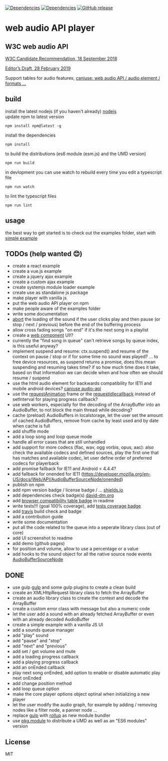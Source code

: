 [![Dependencies](https://david-dm.org/chrisweb/web-audio-api-player/status.svg)](https://david-dm.org/chrisweb/web-audio-api-player)
[![Dependencies](https://david-dm.org/chrisweb/web-audio-api-player/dev-status.png)](https://david-dm.org/chrisweb/web-audio-api-player)
[![GitHub release](https://img.shields.io/github/release/chrisweb/web-audio-api-player.svg)](https://github.com/chrisweb/web-audio-api-player/releases)

# web audio API player

## W3C web audio API

[W3C Candidate Recommendation, 18 September 2018](https://www.w3.org/TR/webaudio/)  

[Editor’s Draft, 28 February 2019](https://webaudio.github.io/web-audio-api/)  

Support tables for audio features, [caniuse: web audio API / audio element / formats ...](https://caniuse.com/#search=audio)  

## build

install the latest nodejs (if you haven't already) [nodejs](https://nodejs.org)  
update npm to latest version

`npm install npm@latest -g`

install the dependencies

`npm install`

to build the distributions (es6 module (esm.js) and the UMD version)

`npm run build`

in devlopment you can use watch to rebuild every time you edit a typescript file

`npm run watch`

to lint the typescript files

`npm run lint`

## usage

the best way to get started is to check out the examples folder, start with [simple example](examples/simple-player)  

## TODOs (help wanted 😊)

* create a react example
* create a vue.js example
* create a jquery ajax example
* create a custom ajax example
* create systemjs module loader example
* create use as standalone js package
* make player with vanilla js
* put the web audio API player on npm
* make people aware of the examples folder
* write some documentation
* [abort](https://developer.mozilla.org/en-US/docs/Web/API/XMLHttpRequest/abort) the loading of the sound if the user clicks play and then pause (or stop / next / previous) before the end of the buffering process 
* allow cross fading songs "on end" if it's the next song in a playlist
* create a [web component](http://www.w3.org/TR/components-intro/) UI!?
* currently the "find song in queue" can't retrieve songs by queue index, is this useful anyway?
* implement suspend and resume: ctx.suspend() and resume of the context on pause / stop or if for some time no sound was played? ... to free device resources, as suspend returns a promise, does this mean suspending and resuming takes time? if so how much time does it take, based on that information we can decide when and how often we should resume / suspend
* use the html audio element for backwards compatibility for IE11 and mobile android devices? [caniuse audio-api](http://caniuse.com/#feat=audio-api)
* use the [requestAnimation](https://developer.mozilla.org/en-US/docs/Web/API/window/requestAnimationFrame) frame or the [requestidlecallback](https://developer.mozilla.org/en-US/docs/Web/API/Window/requestIdleCallback) instead of setInterval for playing progress callback?
* use web workers, especially for the decoding of the ArrayBuffer into an AudioBuffer, to not block the main thread while decoding?
* cache (preload) AudioBuffers in localstorage, let the user set the amount of cached AudioBuffers, remove from cache by least used and by date when cache is full
* add shuffle mode
* add a loop song and loop queue mode
* handle all error cases that are still unhandled
* add support for more codecs (flac, wav, ogg vorbis, opus, aac): also check the available codecs and defined sources, play the first one that has matches and available codec, let user define order of preferred codecs for playerback
* add promise fallback for IE11 and Android < 4.4.4?
* add fallback for onended for IE11 (https://developer.mozilla.org/en-US/docs/Web/API/AudioBufferSourceNode/onended)
* publish on npm
* add npm version badge / license badge / ... [shields.io](http://shields.io/)
* add dependencies check badge(s) [david-dm.org](https://david-dm.org)
* add [browser compatibility table badge](https://saucelabs.com/blog/new-open-sauce-ui-and-refreshed-build-status-badges) in readme 
* write tests!!! (goal 100% coverage), add [tests coverage badge](https://coveralls.io)
* add [travis](https://travis-ci.org) build check and badge 
* add a contribution guide
* write some documentation
* put all the code related to the queue into a seperate library class (out of core)
* add UI screenshot to readme
* add demo (github pages)
* for position and volume, allow to use a percentage or a value
* add hooks to the sound object for all the native source node events [AudioBufferSourceNode](https://developer.mozilla.org/en-US/docs/Web/API/AudioBufferSourceNode)

## DONE

* use gulp [gulp](https://gulpjs.com/) and some gulp plugins to create a clean build
* create an XMLHttpRequest library class to fetch the ArrayBuffer
* create an audio library class to create the context and decode the ArrayBuffer
* create a custom error class with message but also a numeric code
* let the user add a sound with an already fetched ArrayBuffer or even with an already decoded AudioBuffer
* create a simple example with a vanilla JS UI
* add a sounds queue manager
* add "play" sound
* add "pause" and "stop"
* add "next" and "previous"
* add set / get volume and mute
* add a loading progress callback
* add a playing progress callback
* add an onEnded callback
* play next song onEnded, add option to enable or disable automatic play next onEnded
* add change position method
* add loop queue option
* make the core player options object optinal when initializing a new player
* let the user modify the audio graph, for example by adding / removíng nodes like a filter node, a panner node ...
* replace [gulp](https://gulpjs.com/) with [rollup](https://github.com/rollup/rollup) as new module bundler
* use [pkg.module](https://github.com/rollup/rollup/wiki/pkg.module) to distribute a UMD as well as an "ES6 modules" version

## License

MIT